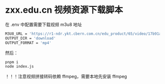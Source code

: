 # zxx.edu.cn 视频资源下载脚本

在 .env 中配置需要下载视频 m3u8 地址

```bash
M3U8_URL = 'https://r1-ndr.ykt.cbern.com.cn/edu_product/65/video/17b91a70547a11eb96b8fa20200c3759/f864e14147a6768d22757a15779600eb.1280.720.false/f864e14147a6768d22757a15779600eb.1280.720.m3u8'
OUTPUT_DIR = 'download'
OUTPUT_FORMAT = 'mp4'
```

然后：

```bash
pnpm i
node index.js
```

！！！注意视频拼接转码依赖 ffmpeg，需要本地先安装 ffmpeg
